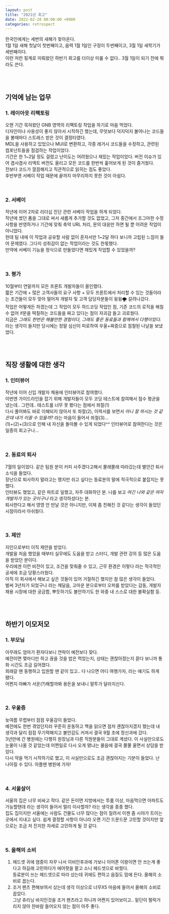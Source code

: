 ```yaml
---
layout: post
title: "2021년 회고"
date: 2022-02-28 00:00:00 +0900
categories: retrospect
---
```


한국인에게는 세번의 새해가 찾아온다.  
1월 1일 새해 첫날이 첫번째이고, 음력 1월 1일인 구정이 두번째이고, 3월 1일 새학기가 세번째이다.  
이런 저런 핑계로 미뤄왔던 하반기 회고를 더이상 미룰 수 없다.. 3월 1일이 되기 전에 뭐라도 쓴다.

<br />
<br />

## 기억에 남는 업무

### 1. 레이아웃 리팩토링

오랜 기간 묵혀왔던 GNB 영역의 리팩토링 작업을 하기로 마음 먹었다.  
디자인이나 사용성이 좋지 않아서 시작하긴 했는데, 무엇보다 덕지덕지 불어나는 코드들을 볼때마다 스트레스 받은 것이 결정타였다.  
MDL을 사용하고 있었으나 MUI로 변환하고, 각종 레거시 코드들을 수정하고, 관련된 컴포넌트들을 점검하는 작업이었다.  
기간은 한 1~2달 정도 걸렸고 난이도는 어려웠으나 재밌는 작업이었다. 버전 이슈가 있어 겸사겸사 리액트 버전도 올리고 모든 코드를 한번씩 훑어보게 된 것이 즐거웠다.  
전보다 코드가 깔끔해지고 직관적으로 읽히는 점도 좋았다.  
후반부엔 서베이 작업 때문에 끝까지 마무리하지 못한 것이 아쉽다.

<br />

### 2. 서베이

작년에 이어 2차로 리더십 진단 관련 서베이 작업을 하게 되었다.  
작년에 썼던 폼을 그대로 써서 새롭게 추가할 것도 없었고, 그저 중간에서 조그마한 수정사항을 반영하거나 기간에 맞춰 축약 URL 처리, 문의 대응만 하면 될 뿐 어려운 작업이 아니었다.  
헌데 팀 내에 이 작업과 공유할 사람 없이 혼자서만 1~2달 하다 보니까 고립된 느낌이 들어 문제였다. 그다지 성취감이 없는 작업이라는 것도 한몫했다.  
만약에 서베이 기능을 정식으로 만들었다면 재밌게 작업할 수 있었을까?

<br />

### 3. 평가

10월부터 연말까지 모든 프론트 개발자들이 올인했다.  
짧은 기간에 + 많은 고객사들의 요구 사항 + 모두 프론트에서 처리할 수 있는 것들이라는 조건들이 모두 맞아 떨어져 개발자 및 고객 담당자분들이 윙윙🌪 갈려나갔다.  
작업은 어떻게든 하겠는데 그 작업이 모두 하드코딩 작업인 점, 기존 코드의 로직을 해칠 수 없어 if문을 떡칠하는 코드들을 짜고 있다는 점이 자괴감 들고 괴로웠다.  
지금은 _그래도 한번은 해볼만한 경험이다, 그래도 좋은 동료들과 함께여서 다행이었다._ 라는 생각이 들지만 당시에는 정말 심신이 피로하여 우울+짜증으로 점철된 나날을 보냈었다.

<br />
<br />

## 직장 생활에 대한 생각

### 1. 인터뷰어

작년에 이어 신입 개발자 채용에 인터뷰어로 참여했다.  
이번엔 가이드라인을 잡기 위해 개발자들이 모두 코딩 테스트에 참여해서 점수 평균을 냈는데.. 그런데.. 테스트를 너무 못 봤다는 점에서 좌절(1)  
다시 풀어봐도 바로 이해되지 않아서 또 좌절(2),
이력서를 보면서 _아니 잘 하시는 것 같은데 내가 이끌 수 있을까?_ 라는 마음이 들어서 좌절(3)...  
(1)+(2)+(3)으로 인해 내 자신을 돌아볼 수 있게 되었다^^ 인터뷰어로 참여한다는 것은 일종의 회고구나...

<br />

### 2. 동료의 퇴사

7월의 일이었다. 같은 팀원 분이 커피 사주겠다고해서 쭐래쭐래 따라갔는데 별안간 퇴사 소식을 들었다.  
장난으로 퇴사하지 말라고는 했지만 쉬고 싶다는 동료분의 말에 적극적으로 붙잡지는 못했다.  
인터뷰도 했었고, 같은 파트로 일했고, 자주 대화하던 분. 나를 보고 _여긴 나와 같은 여자 개발자가 있는 곳이구나_ 라고 생각하셨다는 분.  
퇴사한다고 해서 영영 안 만날 것은 아니지만, 이제 좀 친해진 것 같다는 생각이 들었던 시점이라서 아쉬웠다.

<br />

### 3. 제안

지인으로부터 이직 제안을 받았다.  
개발을 처음 했었을 때부터 실무에도 도움을 받고 스터디, 개발 관련 강의 등 많은 도움을 받았던 분이다.  
우리에겐 이런 비전이 있고, 조건을 맞춰줄 수 있고, 근무 환경은 이렇다 라는 적극적인 공세에 조금 당황스러웠다.  
아직 이 회사에서 해보고 싶은 것들이 있어 거절하긴 했지만 참 많은 생각이 들었다.  
벌써 3년차가 되었구나 라는 깨달음, 고마운 분으로부터 오퍼를 받았다는 감동, 개발자 채용 시장에 대한 궁금함, 뿌듯하기도 불안하기도 한 와중 내 스스로 대한 불확실함 등.

<br />
<br />

## 하반기 이모저모

### 1. 부모님

아무래도 엄마가 환자다보니 연락이 예전보다 잦다.  
예전이면 몇마디만 하고 끊을 것을 밥은 먹었는지, 상태는 괜찮아졌는지 묻다 보니까 통화 시간도 조금 길어졌다.  
외래갈 땐 동행하고 입원할 땐 같이 있고.. 다 나으면 어디 여행가자, 라는 얘기도 하게 됐다.  
어쩐지 아빠가 서운(?)해할까봐 용돈을 보내니 말투가 달라지신다.

<br />

### 2. 우울증

늦여름 무렵부터 점점 우울감이 들었다.  
예전에도 한번 겪었던지라 꾸준히 운동하고 책을 읽으면 점차 괜찮아지겠지 했는데 내 생각과 달리 점점 무기력해지고 불안감도 커져서 결국 9월 초에 정신과에 갔다.  
3년만에 간 병원에는 다행히 원장님과 다른 직원분들이 그대로 계셨다. 이 사실만으로도 눈물이 나올 것 같았는데 어쩐일로 다시 오게 됐냐는 물음에 결국 쭐쭐 울면서 상담을 받았다.  
다시 약을 먹기 시작하기로 했고, 이 사실만으로도 조금 괜찮아지는 기분이 들었다. 난 나아질 수 있다. 아플땐 병원에 가자!

<br />

### 4. 서울살이

서울의 집은 너무 비싸고 작다. 같은 돈이면 지방에서는 투룸 이상, 마음먹으면 아파트도 가능할텐데 라는 생각이 들어서 멀리 이사할까? 라는 생각을 종종 했다.  
집도 집이지만 서울에는 사람도 건물도 너무 많다는 점이 질려서 이젠 좀 시야가 트이는 곳에서 지내고 싶다.
쉽게 결정할 사항이 아니라 오랜 기간 드문드문 고민할 것이지만 앞으로는 조금 저 진지한 자세로 고민하게 될 것 같다.

<br />

### 5. 올해의 소비

1. 헤드셋
   귀에 염증이 자꾸 나서 이비인후과에 가보니 이어폰 이왕이면 안 쓰는게 좋다고 하길래 고민하다가 에어팟을 팔고 소니 헤드셋으로 바꿨다.  
   동료분이 쓰는 헤드셋으로 따라 샀는데 귀에도 편하고 음질도 맘에 든다. 올해의 소비로 꼽는다.
2. 조거 팬츠
   편해보여서 샀는데 생각 이상으로 너무X5 마음에 들어서 올해의 소비로 꼽았다.  
   그냥 츄리닝 바지인것을 조거 팬츠라고 하니까 어쩐지 있어보이고.. 밑단이 펄럭거리지 않아 찬바람 들어오지 않는 점이 아주 좋다.

<br />
<br />
